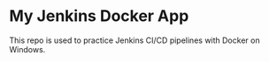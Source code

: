 # My Jenkins Docker App
This repo is used to practice Jenkins CI/CD pipelines with Docker on Windows.
